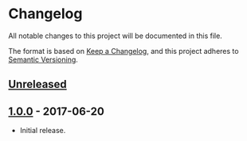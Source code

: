 # Changelog
All notable changes to this project will be documented in this file.

The format is based on [Keep a Changelog](https://keepachangelog.com/en/1.0.0/),
and this project adheres to [Semantic Versioning](https://semver.org/spec/v2.0.0.html).

## [Unreleased]

## [1.0.0] - 2017-06-20
- Initial release.

[Unreleased]: https://github.com/mekkanix/untracker/compare/v1.0.1...HEAD
[1.0.1]: https://github.com/mekkanix/untracker/compare/v1.0.1...v1.0.0
[1.0.0]: https://github.com/mekkanix/untracker/releases/tag/v1.0.0
